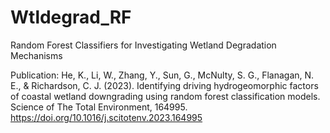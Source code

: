 # Wtldegrad_RF
Random Forest Classifiers for Investigating Wetland Degradation Mechanisms

Publication:
He, K., Li, W., Zhang, Y., Sun, G., McNulty, S. G., Flanagan, N. E., & Richardson, C. J. (2023). Identifying driving hydrogeomorphic factors of coastal wetland downgrading using random forest classification models. Science of The Total Environment, 164995. https://doi.org/10.1016/j.scitotenv.2023.164995
